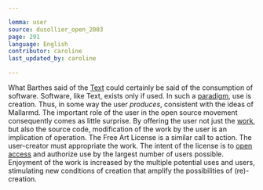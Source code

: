 ```yaml
---

lemma: user
source: dusollier_open_2003
page: 291
language: English
contributor: caroline
last_updated_by: caroline

---
```


What Barthes said of the [Text](text.html) could certainly be said of the consumption of software. Software, like Text, exists only if used. In such a [paradigm](paradigm.html), use is creation. Thus, in some way the user _produces_, consistent with the ideas of Mallarmd. The important role of the user in the open source movement consequently comes as little surprise. By offering the user not just the [work](work.html), but also the source code, modification of the work by the user is an implication of operation. The Free Art License is a similar call to action. The user-creator must appropriate the work. The intent of the license is to [open access](OpenAccess.html) and authorize use by the largest number of users possible. Enjoyment of the work is increased by the multiple potential uses and users, stimulating new conditions of creation that amplify the possibilities of (re)-creation.
